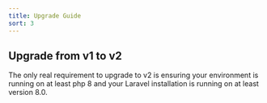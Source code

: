 ```yaml
---
title: Upgrade Guide
sort: 3
---
```


## Upgrade from v1 to v2
The only real requirement to upgrade to v2 is ensuring your environment is running on at least php 8 and your Laravel installation is running
on at least version 8.0.
